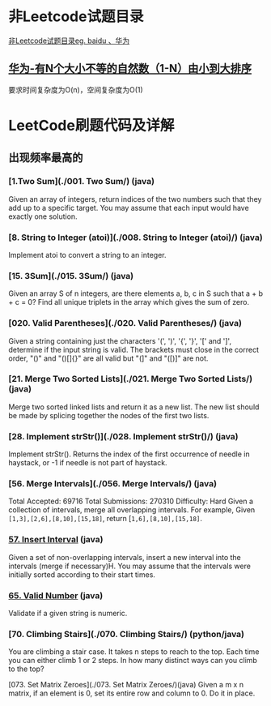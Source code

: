 # 非Leetcode试题目录
[非Leetcode试题目录eg. baidu 、华为 ](./非Leetcode试题目录/)

## [华为-有N个大小不等的自然数（1-N）由小到大排序](./华为-有N个大小不等的自然数1--N由小到大排序/)

要求时间复杂度为O(n)，空间复杂度为O(1)

# LeetCode刷题代码及详解

## 出现频率最高的
### [1.Two Sum](./001. Two Sum/) (java)
Given an array of integers, return indices of the two numbers such that they add up to a specific target.
You may assume that each input would have exactly one solution.

### [8. String to Integer (atoi)](./008. String to Integer (atoi)/) (java)
Implement atoi to convert a string to an integer.

### [15. 3Sum](./015. 3Sum/) (java)
Given an array S of n integers, are there elements a, b, c in S such that a + b + c = 0? Find all unique triplets in the array which gives the sum of zero.

### [020. Valid Parentheses](./020. Valid Parentheses/) (java)
Given a string containing just the characters '(', ')', '{', '}', '[' and ']', determine if the input string is valid.
The brackets must close in the correct order, "()" and "()[]{}" are all valid but "(]" and "([)]" are not.

### [21. Merge Two Sorted Lists](./021. Merge Two Sorted Lists/) (java)
Merge two sorted linked lists and return it as a new list. The new list should be made by splicing together the nodes of the first two lists.

### [28. Implement strStr()](./028. Implement strStr()/) (java)
Implement strStr().
Returns the index of the first occurrence of needle in haystack, or -1 if needle is not part of haystack.

### [56. Merge Intervals](./056. Merge Intervals/) (java)
Total Accepted: 69716 Total Submissions: 270310 Difficulty: Hard
Given a collection of intervals, merge all overlapping intervals.
For example,
Given `[1,3],[2,6],[8,10],[15,18]`,
return [`1,6],[8,10],[15,18]`.

### [57. Insert Interval](./057.-Insert-Interval/) (java)
Given a set of non-overlapping intervals, insert a new interval into the intervals (merge if necessary)H.
You may assume that the intervals were initially sorted according to their start times.

### [65. Valid Number](./065.-Valid-Number/) (java)
Validate if a given string is numeric.

### [70. Climbing Stairs](./070. Climbing Stairs/) (python/java)
You are climbing a stair case. It takes n steps to reach to the top.
Each time you can either climb 1 or 2 steps. In how many distinct ways can you climb to the top?

[073. Set Matrix Zeroes](./073. Set Matrix Zeroes/)(java)
Given a m x n matrix, if an element is 0, set its entire row and column to 0. Do it in place.

